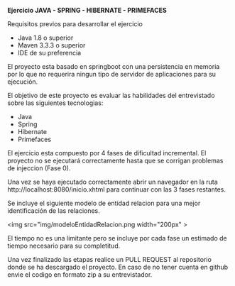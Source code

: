 **Ejercicio JAVA - SPRING - HIBERNATE - PRIMEFACES**

Requisitos previos para desarrollar el ejercicio

- Java 1.8 o superior
- Maven 3.3.3 o superior   
- IDE de su preferencia

El proyecto esta basado en springboot con una persistencia en memoria por lo que no requerira ningun tipo de servidor de aplicaciones para su ejecución.


El objetivo de este proyecto es evaluar las habilidades del entrevistado sobre las siguientes tecnologias:
- Java
- Spring
- Hibernate
- Primefaces

El ejercicio esta compuesto por 4 fases de dificultad incremental.
El proyecto no se ejecutará correctamente hasta que se corrigan problemas de injeccion (Fase 0).

Una vez se haya ejecutado correctamente abrir un navegador en la ruta http://localhost:8080/inicio.xhtml para continuar con las 3 fases restantes.

Se incluye el siguiente modelo de entidad relacion para una mejor identificación de las relaciones.

<img src="img/modeloEntidadRelacion.png width="200px" >

El tiempo no es una limitante pero se incluye por cada fase un estimado de tiempo necesario para su completitud.

Una vez finalizado las etapas realice un PULL REQUEST al repositorio donde se ha descargado el proyecto.
En caso de no tener cuenta en github envie el codigo en formato zip a su entrevistador.
